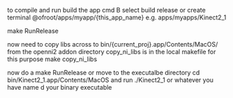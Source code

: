 to compile and run
build the app cmd B select build release
or
create terminal @ofroot/apps/myapp/{this_app_name} e.g. apps/myapps/Kinect2_1

make RunRelease

now need to copy libs across to bin/{current_proj}.app/Contents/MacOS/ from the openni2 addon directory
copy_ni_libs is in the local makefile for this purpose
make copy_ni_libs

now do a make RunRelease
or move to the executalbe directory
cd bin/Kinect2_1.app/Contents/MacOS
and run ./Kinect2_1 or whatever you have name d your binary executable




